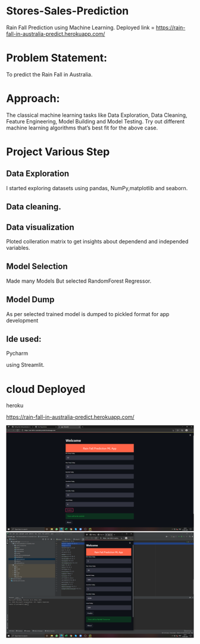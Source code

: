 # Stores-Sales-Prediction
Rain Fall Prediction using Machine Learning.
Deployed link = https://rain-fall-in-australia-predict.herokuapp.com/

# Problem Statement:
To predict the Rain Fall in Australia.

# Approach:
The classical machine learning tasks like Data Exploration, Data Cleaning,
Feature Engineering, Model Building and Model Testing. Try out different machine
learning algorithms that’s best fit for the above case.

# Project Various Step
## Data Exploration
I started exploring datasets using pandas, NumPy,matplotlib and seaborn.

## Data cleaning.

## Data visualization
Ploted colleration matrix to get insights about dependend and independed variables.

## Model Selection 
Made many Models
But selected RandomForest Regressor.

## Model Dump
As per selected trained model is dumped to pickled format for app development

## Ide used:
Pycharm

using Streamlit.

# cloud Deployed 
heroku 

https://rain-fall-in-australia-predict.herokuapp.com/

![name-of-you-image](https://github.com/HeyKashit/Rain-fall-predication-in-Australia/blob/main/Screenshot%20(5).png)
![name-of-you-image](https://github.com/HeyKashit/Rain-fall-predication-in-Australia/blob/main/Screenshot%20(6).png)
